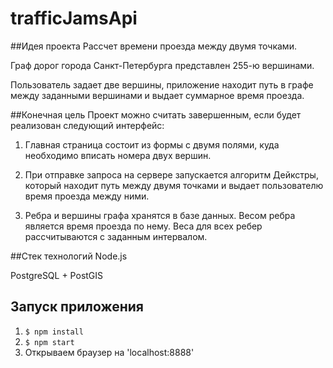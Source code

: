 # trafficJamsApi
 
##Идея проекта
Рассчет времени проезда между двумя точками.
 
Граф дорог города Санкт-Петербурга представлен 255-ю вершинами. 

Пользователь задает две вершины, приложение находит путь в графе между заданными вершинами и выдает суммарное время проезда.
 
##Конечная цель
Проект можно считать завершенным, если будет реализован следующий интерфейс:

1) Главная страница состоит из формы с двумя полями, куда необходимо вписать номера двух вершин. 

2) При отправке запроса на сервере запускается алгоритм Дейкстры, который находит путь между двумя точками и выдает пользователю время проезда между ними. 

3) Ребра и вершины графа хранятся в базе данных. Весом ребра является время проезда по нему. Веса для всех ребер рассчитываются с заданным интервалом. 
 
##Стек технологий
Node.js 

PostgreSQL + PostGIS

## Запуск приложения

1. `$ npm install`
2. `$ npm start`
3. Открываем браузер на 'localhost:8888'
